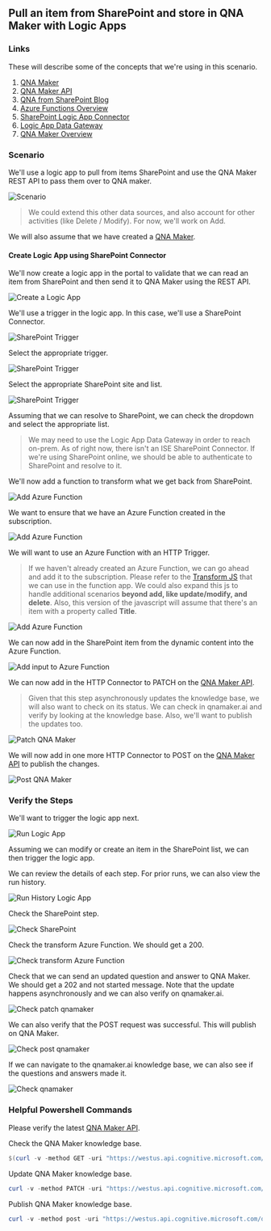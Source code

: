 ## Pull an item from SharePoint and store in QNA Maker with Logic Apps

### Links

These will describe some of the concepts that we're using in this scenario.

1. [QNA Maker](https://www.qnamaker.ai/)
1. [QNA Maker API](https://westus.dev.cognitive.microsoft.com/docs/services/5a93fcf85b4ccd136866eb37/operations/5ac266295b4ccd1554da7600)
1. [QNA from SharePoint Blog](https://medium.com/@AliMazaheri/updating-qna-maker-knowledge-base-via-sharepoint-online-using-logic-apps-9a6f1f1bb4ab
)
1. [Azure Functions Overview](https://docs.microsoft.com/en-us/azure/azure-functions/functions-overview)
1. [SharePoint Logic App Connector](https://docs.microsoft.com/en-us/azure/connectors/connectors-create-api-sharepoint)
1. [Logic App Data Gateway](https://docs.microsoft.com/en-us/azure/logic-apps/logic-apps-gateway-install)
1. [QNA Maker Overview](https://docs.microsoft.com/en-us/azure/cognitive-services/qnamaker/overview/overview)

### Scenario

We'll use a logic app to pull from items SharePoint and use the QNA Maker REST API to pass them over to QNA maker.

![Scenario](../Media/Scenario-Sharepoint-Logic-Apps/sp-scenario.png 'Scenario')

> We could extend this other data sources, and also account for other activities (like Delete / Modify).  For now, we'll work on Add.

We will also assume that we have created a [QNA Maker](https://docs.microsoft.com/en-us/azure/cognitive-services/qnamaker/overview/overview).

#### Create Logic App using SharePoint Connector
We'll now create a logic app in the portal to validate that we can read an item from SharePoint and then send it to QNA Maker using the REST API.

![Create a Logic App](../Media/Scenario-Sharepoint-Logic-Apps/create-logic-app.png 'Create A Logic App')

We'll use a trigger in the logic app.  In this case, we'll use a SharePoint Connector.

![SharePoint Trigger](../Media/Scenario-Sharepoint-Logic-Apps/sharepoint-trigger-0.png 'SharePoint Trigger')

Select the appropriate trigger.

![SharePoint Trigger](../Media/Scenario-Sharepoint-Logic-Apps/sharepoint-trigger-1.png 'SharePoint Trigger')

Select the appropriate SharePoint site and list.

![SharePoint Trigger](../Media/Scenario-Sharepoint-Logic-Apps/sharepoint-trigger-2.png 'SharePoint Trigger')

Assuming that we can resolve to SharePoint, we can check the dropdown and select the appropriate list.

> We may need to use the Logic App Data Gateway in order to reach on-prem.  As of right now, there isn't an ISE SharePoint Connector.  If we're using SharePoint online, we should be able to authenticate to SharePoint and resolve to it.

We'll now add a function to transform what we get back from SharePoint.

![Add Azure Function](../Media/Scenario-Sharepoint-Logic-Apps/add-azure-function-0.png 'Add Azure Function')

We want to ensure that we have an Azure Function created in the subscription.

![Add Azure Function](../Media/Scenario-Sharepoint-Logic-Apps/add-azure-function-1.png 'Add Azure Function')

We will want to use an Azure Function with an HTTP Trigger.

> If we haven't already created an Azure Function, we can go ahead and add it to the subscription.  Please refer to the [Transform JS](../FunctionApps/SharePoint-Logic-Apps/index.js) that we can use in the function app.  We could also expand this js to handle additional scenarios **beyond add, like update/modify, and delete**.  Also, this version of the javascript will assume that there's an item with a property called **Title**.

![Add Azure Function](../Media/Scenario-Sharepoint-Logic-Apps/add-azure-function-2.png 'Add Azure Function')

We can now add in the SharePoint item from the dynamic content into the Azure Function.

![Add input to Azure Function](../Media/Scenario-Sharepoint-Logic-Apps/add-azure-function-3.png 'Add input to Azure Function')

We can now add in the HTTP Connector to PATCH on the [QNA Maker API](https://westus.dev.cognitive.microsoft.com/docs/services/5a93fcf85b4ccd136866eb37/operations/5ac266295b4ccd1554da7600).

> Given that this step asynchronously updates the knowledge base, we will also want to check on its status.  We can check in qnamaker.ai and verify by looking at the knowledge base.  Also, we'll want to publish the updates too. 

![Patch QNA Maker](../Media/Scenario-Sharepoint-Logic-Apps/qna-patch.png 'Patch QNA Maker')

We will now add in one more HTTP Connector to POST on the [QNA Maker API](https://westus.dev.cognitive.microsoft.com/docs/services/5a93fcf85b4ccd136866eb37/operations/5ac266295b4ccd1554da7600) to publish the changes.

![Post QNA Maker](../Media/Scenario-Sharepoint-Logic-Apps/qna-patch.png 'Post QNA Maker')

### Verify the Steps

We'll want to trigger the logic app next.

![Run Logic App](../Media/Scenario-Sharepoint-Logic-Apps/verify-logic-app-0.png 'Run Logic App')

Assuming we can modify or create an item in the SharePoint list, we can then trigger the logic app.

We can review the details of each step.  For prior runs, we can also view the run history.

![Run History Logic App](../Media/Scenario-Sharepoint-Logic-Apps/verify-logic-app-run-history.png 'Run History Logic App')

Check the SharePoint step.

![Check SharePoint](../Media/Scenario-Sharepoint-Logic-Apps/verify-logic-app-1.png 'Check SharePoint')

Check the transform Azure Function.  We should get a 200.

![Check transform Azure Function](../Media/Scenario-Sharepoint-Logic-Apps/verify-logic-app-2.png 'Check transform Azure Function')

Check that we can send an updated question and answer to QNA Maker.  We should get a 202 and not started message.  Note that the update happens asynchronously and we can also verify on qnamaker.ai.

![Check patch qnamaker](../Media/Scenario-Sharepoint-Logic-Apps/verify-logic-app-3.png 'Check patch qnamaker')

We can also verify that the POST request was successful.  This will publish on QNA Maker.

![Check post qnamaker](../Media/Scenario-Sharepoint-Logic-Apps/verify-logic-app-4.png 'Check post qnamaker')

If we can navigate to the qnamaker.ai knowledge base, we can also see if the questions and answers made it.

![Check qnamaker](../Media/Scenario-Sharepoint-Logic-Apps/verify-logic-app-5.png 'Check qnamaker')

### Helpful Powershell Commands

Please verify the latest [QNA Maker API](https://westus.dev.cognitive.microsoft.com/docs/services/5a93fcf85b4ccd136866eb37/operations/5ac266295b4ccd1554da7600).

Check the QNA Maker knowledge base.
```powershell
$(curl -v -method GET -uri "https://westus.api.cognitive.microsoft.com/qnamaker/v4.0/knowledgebases/{kbid}/{env}/{name}" -H @{'Ocp-Apim-Subscription-Key' = '{subkey}'} -UseBasicParsing).Content
```

Update QNA Maker knowledge base.

```powershell
curl -v -method PATCH -uri "https://westus.api.cognitive.microsoft.com/qnamaker/v4.0/knowledgebases/{kbid}" -H @{'Ocp-Apim-Subscription-Key' = '{subkey}'; 'content-type'='application/json'} -body @{'some JSON'}
```

Publish QNA Maker knowledge base.

```powershell
curl -v -method post -uri "https://westus.api.cognitive.microsoft.com/qnamaker/v4.0/knowledgebases/{kbid}/" -H @{'Ocp-Apim-Subscription-Key' = '{subkey}'}
```

